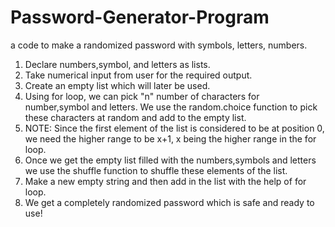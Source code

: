 # Password-Generator-Program
a code to make a randomized password with symbols, letters, numbers.
1. Declare numbers,symbol, and letters as lists. 
2. Take numerical input from user for the required output. 
3. Create an empty list which will later be used. 
4. Using for loop, we can pick "n" number of characters for number,symbol and letters. We use the random.choice function to pick these characters at random and add to the empty list.
5. NOTE: Since the first element of the list is considered to be at position 0, we need the higher range to be x+1, x being the higher range in the for loop.
6. Once we get the empty list filled with the numbers,symbols and letters we use the shuffle function to shuffle these elements of the list. 
7. Make a new empty string and then add in the list with the help of for loop.
8. We get a completely randomized password which is safe and ready to use!
